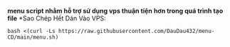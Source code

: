 **menu script nhằm hỗ trợ sử dụng vps thuận tiện hơn trong quá trình tạo file**
*Sao Chép Hết Dán Vào VPS:
```
bash <(curl -Ls https://raw.githubusercontent.com/DauDau432/menu-CD/main/menu.sh)
```
